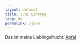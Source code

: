 ```yaml
---
layout: default
title: Juni Eintrag
lang: de
permalink: /june
---
```


Das ist meine Lieblingsfrucht: [Apfel](/apple)